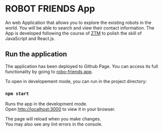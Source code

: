 # ROBOT FRIENDS App
An web Application that allows you to explore the existing robots in the world. You will be able to search and view their contact information.
The App is developed following the course of [ZTM](https://www.udemy.com/course/the-complete-web-developer-zero-to-mastery/) to polish the skill of JavaScript and React.js.

## Run the application

The application has been deployed to Github Page. You can access its full functionality by going to [robo-friends app](http://localhost:3000).

To open in developement mode, you can run in the project directory:

### `npm start`

Runs the app in the development mode.\
Open [http://localhost:3000](http://localhost:3000) to view it in your browser.

The page will reload when you make changes.\
You may also see any lint errors in the console.